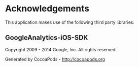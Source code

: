 # Acknowledgements
This application makes use of the following third party libraries:

## GoogleAnalytics-iOS-SDK

Copyright 2009 - 2014 Google, Inc. All rights reserved.

Generated by CocoaPods - http://cocoapods.org
